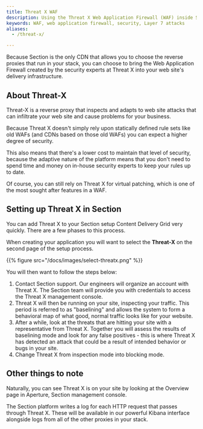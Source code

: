 ```yaml
---
title: Threat X WAF
description: Using the Threat X Web Application Firewall (WAF) inside Section.
keywords: WAF, web application firewall, security, Layer 7 attacks
aliases:
  - /threat-x/

---
```


Because Section is the only CDN that allows you to choose the reverse proxies that run in your stack, you can choose to bring the Web Application Firewall created by the security experts at Threat X into your web site's delivery infrastructure.

## About Threat-X

Threat-X is a reverse proxy that inspects and adapts to web site attacks that can infiltrate your web site and cause problems for your business.

Because Threat X doesn't simply rely upon statically defined rule sets like old WAFs (and CDNs based on those old WAFs) you can expect a higher degree of security.

This also means that there's a lower cost to maintain that level of security, because the adaptive nature of the platform means that you don't need to spend time and money on in-house security experts to keep your rules up to date.

Of course, you can still rely on Threat X for virtual patching, which is one of the most sought after features in a WAF.

## Setting up Threat X in Section

You can add Threat X to your Section setup Content Delivery Grid very quickly. There are a few phases to this process.

When creating your application you will want to select the **Threat-X** on the second page of the setup process.

{{% figure src="/docs/images/select-threatx.png" %}}

You will then want to follow the steps below:

1. Contact Section support. Our engineers will organize an account with Threat X. The Section team will provide you with credentials to access the Threat X management console.
1. Threat X will then be running on your site, inspecting your traffic. This period is referred to as "baselining" and allows the system to form a behavioral map of what good, normal traffic looks like for your website.
1. After a while, look at the threats that are hitting your site with a representative from Threat X. Together you will assess the results of baselining mode and look for any false positives - this is where Threat X has detected an attack that could be a result of intended behavior or bugs in your site.
1. Change Threat X from inspection mode into blocking mode.

## Other things to note

Naturally, you can see Threat X is on your site by looking at the Overview page in Aperture, Section management console.

The Section platform writes a log for each HTTP request that passes through Threat X. These will be available in our powerful Kibana interface alongside logs from all of the other proxies in your stack.
